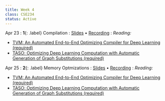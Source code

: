 ```yaml
---
title: Week 4
class: CSE234
status: Active
---
```


Apr 23
: **1**{: .label} Compilation
  : [Slides](assets/slides/7_compilation.pdf) &#8226; [Recording](https://podcast.ucsd.edu/watch/sp24/dsc291_d00/7)
: *Reading:*
* [TVM: An Automated End-to-End Optimizing Compiler for Deep Learning (required)](https://arxiv.org/pdf/1802.04799) 
* [TASO: Optimizing Deep Learning Computation with
Automatic Generation of Graph Substitutions (required)](https://cs.stanford.edu/~padon/taso-sosp19.pdf)



Apr 25
: **2**{: .label} Memory Optmizations
  : [Slides](assets/slides/8_memory.pdf) &#8226; [Recording](https://podcast.ucsd.edu/watch/sp24/dsc291_d00/8)
: *Reading:* 
* [TVM: An Automated End-to-End Optimizing Compiler for Deep Learning (required)](https://arxiv.org/pdf/1802.04799) 
* [TASO: Optimizing Deep Learning Computation with
Automatic Generation of Graph Substitutions (required)](https://cs.stanford.edu/~padon/taso-sosp19.pdf)
